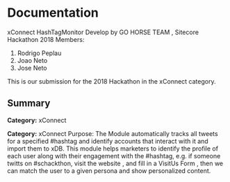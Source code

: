 # Documentation

xConnect HashTagMonitor 
Develop by GO HORSE TEAM , Sitecore Hackathon 2018
Members:
1. Rodrigo Peplau
2. Joao Neto
3. Jose Neto

This is our submission for the 2018 Hackathon in the xConnect category.

## Summary

**Category:** xConnect

**Category:** xConnect
Purpose: The Module automatically tracks all tweets for a specified #hashtag and identify accounts that interact with it and import them to xDB. 
This module helps marketers to identify the profile of each user along with their engagement with the #hashtag, 
e.g. if someone twitts on #schackthon, visit the website , and fill in a VisitUs Form , then we can match the user to a given persona
and show personalized content.